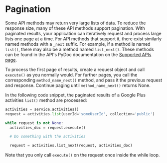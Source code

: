 # Pagination

Some API methods may return very large lists of data. To reduce the response size, many of these API methods support pagination. With paginated results, your application can iteratively request and process large lists one page at a time. For API methods that support it, there exist similarly named methods with a `_next` suffix. For example, if a method is named `list()`, there may also be a method named `list_next()`. These methods can be found in the API's PyDoc documentation on the [Supported APIs page](dyn/index.md).

To process the first page of results, create a request object and call `execute()` as you normally would. For further pages, you call the corresponding `method_name_next()` method, and pass it the previous request and response. Continue paging until `method_name_next()` returns None.

In the following code snippet, the paginated results of a Google Plus activities `list()` method are processed:

```python
activities = service.activities()
request = activities.list(userId='someUserId', collection='public')

while request is not None:
  activities_doc = request.execute()

  # Do something with the activities

  request = activities.list_next(request, activities_doc)
```

Note that you only call `execute()` on the request once inside the while loop.
